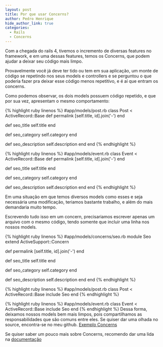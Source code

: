 ```yaml
---
layout: post
title: Por que usar Concerns?
author: Pedro Henrique
hide_author_link: true
categories:
  - Rails
  - Concerns
---
```


Com a chegada do rails 4, tivemos o incremento de diversas features no framework,
e em uma dessas features, temos os Concerns, que podem ajudar a deixar seu código mais limpo.
<!--more-->
Provavelmente você já deve ter tido ou tem em sua aplicação, um monte de código se repetindo nos
seus models e controllers e se perguntou o que poderia fazer pra deixar esse código menos repetitivo,
e é aí que entram os concerns.

Como podemos observar, os dois models possuem código repetido, e que por sua vez, apresentam o mesmo comportamento:

{% highlight ruby linenos %}
#app/models/post.rb
class Post < ActiveRecord::Base
  def permalink
    [self.title, id].join('-')
  end

  def seo_title
    self.title
  end

  def seo_category
    self.category
  end

  def seo_description
    self.description
  end
end
{% endhighlight %}

{% highlight ruby linenos %}
#app/models/event.rb
class Event < ActiveRecord::Base
  def permalink
    [self.title, id].join('-')
  end

  def seo_title
    self.title
  end

  def seo_category
    self.category
  end

  def seo_description
    self.description
  end
end
{% endhighlight %}

Em uma situação em que temos diversos models como esses e seja necessária uma modificação, teriamos
bastante trabalho, e além do mais demandaria muito tempo.

Escrevendo tudo isso em um concern, precisariamos escrever apenas um arquivo com o mesmo código, tendo
somente que incluir uma linha nos nossos models.

{% highlight ruby linenos %}
#app/models/concerns/seo.rb
module Seo
  extend ActiveSupport::Concern

  def permalink
    [self.title, id].join('-')
  end

  def seo_title
    self.title
  end

  def seo_category
    self.category
  end

  def seo_description
    self.description
  end
end
{% endhighlight %}

{% highlight ruby linenos %}
#app/models/post.rb
class Post < ActiveRecord::Base
  include Seo
end
{% endhighlight %}

{% highlight ruby linenos %}
#app/models/event.rb
class Event < ActiveRecord::Base
  include Seo
end
{% endhighlight %}
Dessa forma, deixamos nossos models bem mais limpos, pois compartilhamos as responsabilidades que são
comuns entre eles. Se quiser dar uma olhada no source, encontra-se no meu github. [Exemplo Concerns](https://github.com/phinfonet/concernsexample)

Se quiser saber um pouco mais sobre Concerns, recomendo dar uma lida na [documentação](http://api.rubyonrails.org/classes/ActiveSupport/Concern.html)
